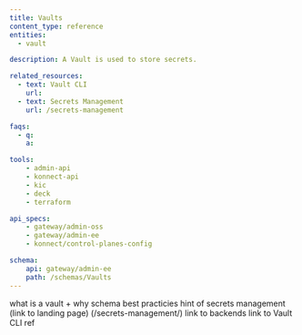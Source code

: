 ```yaml
---
title: Vaults
content_type: reference
entities:
  - vault

description: A Vault is used to store secrets.

related_resources:
  - text: Vault CLI
    url: 
  - text: Secrets Management
    url: /secrets-management

faqs:
  - q: 
    a: 

tools:
    - admin-api
    - konnect-api
    - kic
    - deck
    - terraform

api_specs:
    - gateway/admin-oss
    - gateway/admin-ee
    - konnect/control-planes-config

schema:
    api: gateway/admin-ee
    path: /schemas/Vaults
---
```


what is a vault + why
schema
best practicies
hint of secrets management (link to landing page) (/secrets-management/)
link to backends
link to Vault CLI ref

